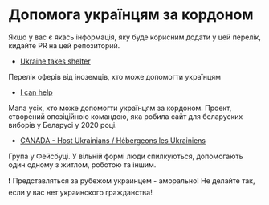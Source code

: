 # Допомога українцям за кордоном

Якщо у вас є якась інформація, яку буде корисним додати у цей перелік, кидайте PR на цей репозиторий.

- [Ukraine takes shelter](https://www.ukrainetakeshelter.com)

Перелік оферів від іноземців, хто може допомогти українцям

- [I can help](https://icanhelp.host)

Мапа усіх, хто може допомогти українцям за кордоном. Проект, створений опозіційною командою, яка робила сайт для беларуских виборів у Беларусі у 2020 році.

- [CANADA - Host Ukrainians / Hébergeons les Ukrainiens](https://www.facebook.com/groups/3148765652075065/)

Група у Фейсбуці. У вільній формі люди спилкуються, допомогають один одному з житлом, роботою та іншим.

❗ Представляться за рубежом украинцем - аморально! Не делайте так, если у вас нет украинского гражданства!
